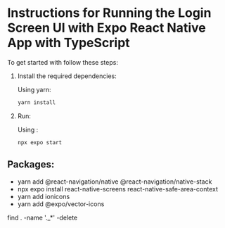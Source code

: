 # Instructions for Running the Login Screen UI  with Expo React Native App with TypeScript

To get started with follow these steps:

1. Install the required dependencies:

   Using yarn:
   ```bash
   yarn install

2. Run:

   Using :
   ```bash
   npx expo start


## Packages:

- yarn add @react-navigation/native @react-navigation/native-stack
- npx expo install react-native-screens react-native-safe-area-context
- yarn add ionicons
- yarn add @expo/vector-icons

find . -name '._*' -delete
